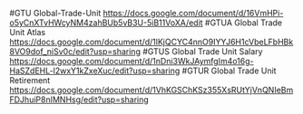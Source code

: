 #GTU Global-Trade-Unit
https://docs.google.com/document/d/16VmHPi-o5yCnXTvHWcyNM4zahBUb5vB3U-5iB11VoXA/edit
#GTUA Global Trade Unit Atlas
https://docs.google.com/document/d/1lKjQCYC4nnO9IYYJ6H1cVbeLFbHBk8VO9dof_niSv0c/edit?usp=sharing
#GTUS Global Trade Unit Salary
https://docs.google.com/document/d/1nDni3WkJAymfgIm4o16g-HaSZdEHL-l2wxY1kZxeXuc/edit?usp=sharing
#GTUR Global Trade Unit Retirement
https://docs.google.com/document/d/1VhKGSChKSz355XsRUtYjVnQNIeBmFDJhuiP8nIMNHsg/edit?usp=sharing
